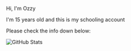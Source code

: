 Hi, I'm Ozzy

I'm 15 years old and this is my schooling account

Please check the info down below:

![GitHub Stats](https://github-readme-stats.vercel.app/api?username=Phoenixryc&show_icons=true)
